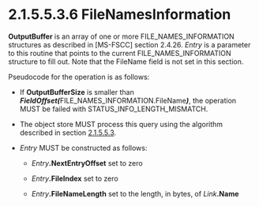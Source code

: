 <html dir="LTR" xmlns:mshelp="http://msdn.microsoft.com/mshelp" xmlns:ddue="http://ddue.schemas.microsoft.com/authoring/2003/5" xmlns:xlink="http://www.w3.org/1999/xlink" xmlns:tool="http://www.microsoft.com/tooltip">
    <head>
        <meta http-equiv="Content-Type" content="text/html; CHARSET=utf-8"></meta>
        <meta name="save" content="history"></meta>
        <title>2.1.5.5.3.6 FileNamesInformation</title>
        <xml>
            <mshelp:toctitle title="2.1.5.5.3.6 FileNamesInformation"></mshelp:toctitle>
            <mshelp:rltitle title="[MS-FSA]: FileNamesInformation"></mshelp:rltitle>
            <mshelp:keyword index="A" term="dc533ff5-4953-4a35-8aed-d597c89d3c85"></mshelp:keyword>
            <mshelp:attr name="DCSext.ContentType" value="open specification"></mshelp:attr>
            <mshelp:attr name="AssetID" value="dc533ff5-4953-4a35-8aed-d597c89d3c85"></mshelp:attr>
            <mshelp:attr name="TopicType" value="kbRef"></mshelp:attr>
            <mshelp:attr name="DCSext.Title" value="[MS-FSA]: FileNamesInformation" />
        </xml>
    </head>
    <body>
        <div id="header">
            <h1 class="heading">2.1.5.5.3.6 FileNamesInformation</h1>
        </div>
        <div id="mainSection">
            <div id="mainBody">
                <div id="allHistory" class="saveHistory"></div>
                <div id="sectionSection0" class="section" name="collapseableSection">
                    

<p><b>OutputBuffer</b> is an array of one or more
FILE_NAMES_INFORMATION structures as described in <mshelp:link keywords="efbfe127-73ad-4140-9967-ec6500e66d5e" tabindex="0">[MS-FSCC]</mshelp:link>
section <mshelp:link keywords="a289f7a8-83d2-4927-8c88-b2d328dde5a5" tabindex="0">2.4.26</mshelp:link>.
<i>Entry</i> is a parameter to this routine that points to the current
FILE_NAMES_INFORMATION structure to fill out. Note that the FileName field is
not set in this section.</p>

<p>Pseudocode for the operation is as follows:</p>

<ul><li><p><span><span> 
</span></span>If <b>OutputBufferSize</b> is smaller than <b><i>FieldOffset(</i></b>FILE_NAMES_INFORMATION.FileName<b><i>)</i></b>,
the operation MUST be failed with STATUS_INFO_LENGTH_MISMATCH.</p>

</li><li><p><span><span> 
</span></span>The object store MUST process this query using the algorithm
described in section <a href="fa8194e0-53ec-413b-8315-e8fa85396fd8.html">2.1.5.5.3</a>.</p>

</li><li><p><span><span> 
</span></span><i>Entry</i> MUST be constructed as follows:</p>

<ul><li><p><span><span>  </span></span><i>Entry</i><b>.NextEntryOffset</b>
set to zero</p>

</li><li><p><span><span>  </span></span><i>Entry</i><b>.FileIndex</b>
set to zero</p>

</li><li><p><span><span>  </span></span><i>Entry</i><b>.FileNameLength</b>
set to the length, in bytes, of <i>Link</i><b>.Name</b></p>

</li></ul></li></ul>
                </div>
            </div>
        </div>
    </body>
</html>